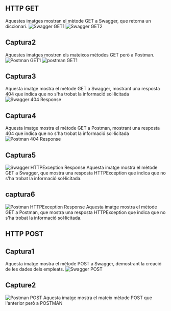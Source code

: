 ## HTTP GET
Aquestes imatges mostran el mètode GET a Swagger, que retorna un diccionari.
![Swagger GET1](capturesfastapi/swaggerGET1)
![Swagger GET2](capturesfastapi/swaggerGET2)

## Captura2
Aquestes imatges mostren els mateixos mètodes GET però a Postman.
![Postman GET1](capturesfastapi/postmanGET1)
![postman GET1](capturesfastapi/postmanGET2)

## Captura3
Aquesta imatge mostra el mètode GET a Swagger, mostrant una resposta 404 que indica que no s'ha trobat la informació sol·licitada
![Swagger 404 Response](capturesfastapi/swagger404response)

## Captura4
Aquesta imatge mostra el mètode GET a Postman, mostrant una resposta 404 que indica que no s'ha trobat la informació sol·licitada
![Postman 404 Response](capturesfastapi/postman404response)

## Captura5
![Swagger HTTPException Response](capturesfastapi/swaggerHTTPException)
Aquesta imatge mostra el mètode GET a Swagger, que mostra una resposta HTTPException que indica que no s'ha trobat la informació sol·licitada.

## captura6
![Postman HTTPException Response](capturesfastapi/postmanHTTPException)
Aquesta imatge mostra el mètode GET a Postman, que mostra una resposta HTTPException que indica que no s'ha trobat la informació sol·licitada.

## HTTP POST

## Captura1
Aquesta imatge mostra el mètode POST a Swagger, demostrant la creació de les dades dels empleats.
![Swagger POST](capturesfastapi/swaggerPOST)

## Capture2
![Postman POST](capturesfastapi/postmanPOST)
Aquesta imatge mostra el mateix mètode POST que l'anterior però a POSTMAN

